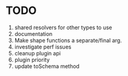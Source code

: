 # TODO

1. shared resolvers for other types to use
2. documentation
3. Make shape functions a separate/final arg.
4. investigate perf issues
5. cleanup plugin api
6. plugin priority
7. update toSchema method
